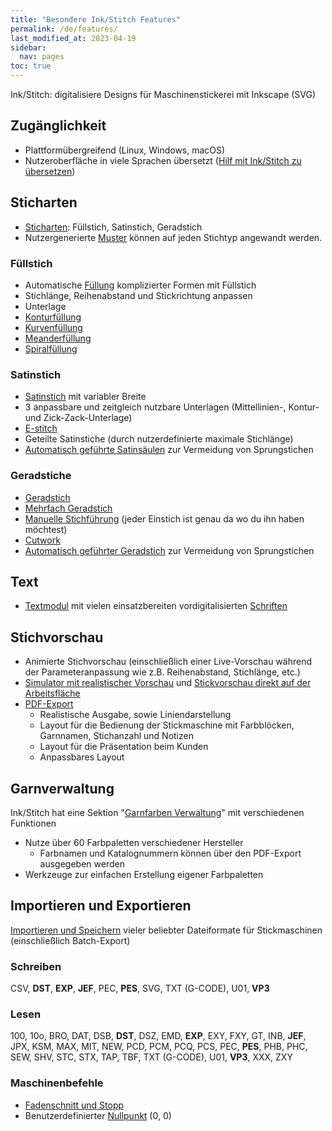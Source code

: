 ```yaml
---
title: "Besondere Ink/Stitch Features"
permalink: /de/features/
last_modified_at: 2023-04-19
sidebar:
  nav: pages
toc: true
---
```

Ink/Stitch: digitalisiere Designs für Maschinenstickerei mit Inkscape (SVG)

## Zugänglichkeit

* Plattformübergreifend (Linux, Windows, macOS)
* Nutzeroberfläche in viele Sprachen übersetzt ([Hilf mit Ink/Stitch zu übersetzen](https://translate.inkstitch.org))

## Sticharten

* [Sticharten](/de/docs/stitch-library/): Füllstich, Satinstich, Geradstich
* Nutzergenerierte [Muster](/de/docs/stitches/patterns/) können auf jeden Stichtyp angewandt werden.

### Füllstich

* Automatische [Füllung](/de/docs/stitches/fill-stitch/) komplizierter Formen mit Füllstich
* Stichlänge, Reihenabstand und Stickrichtung anpassen
* Unterlage
* [Konturfüllung](/de/docs/stitches/contour-fill/)
* [Kurvenfüllung](/de/docs/stitches/guided-fill/)
* [Meanderfüllung](/de/docs/stitches/meander-fill/)
* [Spiralfüllung](/de/docs/stitches/circular-fill/)

### Satinstich
* [Satinstich](/de/docs/stitches/satin-column/) mit variabler Breite
* 3 anpassbare und zeitgleich nutzbare Unterlagen (Mittellinien-, Kontur- und Zick-Zack-Unterlage)
* [E-stitch](/de/docs/stitches/e-stitch/)
* Geteilte Satinstiche (durch nutzerdefinierte maximale Stichlänge)
* [Automatisch geführte Satinsäulen](/de/docs/satin-tools/) zur Vermeidung von Sprungstichen

### Geradstiche

* [Geradstich](/de/docs/stitches/running-stitch/)
* [Mehrfach Geradstich](/de/docs/stitches/bean-stitch/)
* [Manuelle Stichführung](/de/docs/stitches/manual-stitch/) (jeder Einstich ist genau da wo du ihn haben möchtest)
* [Cutwork](/de/docs/cutwork/)
* [Automatisch geführter Geradstich](/de/docs/stroke-tools/) zur Vermeidung von Sprungstichen

## Text

* [Textmodul](/de/docs/lettering/) mit vielen einsatzbereiten vordigitalisierten [Schriften](/de/fonts/font-library/)

## Stichvorschau

* Animierte Stichvorschau (einschließlich einer Live-Vorschau während der Parameteranpassung wie z.B. Reihenabstand, Stichlänge, etc.)
* [Simulator mit realistischer Vorschau](/de/docs/visualize/) und [Stickvorschau direkt auf der Arbeitsfläche](/de/docs/visualize/)
* [PDF-Export](/de/docs/print-pdf/)
  * Realistische Ausgabe, sowie Liniendarstellung
  * Layout für die Bedienung der Stickmaschine mit Farbblöcken, Garnnamen, Stichanzahl und Notizen
  * Layout für die Präsentation beim Kunden
  * Anpassbares Layout

## Garnverwaltung

Ink/Stitch hat eine Sektion "[Garnfarben Verwaltung](/de/docs/thread-color/)" mit verschiedenen Funktionen

* Nutze über 60 Farbpaletten verschiedener Hersteller
  * Farbnamen und Katalognummern können über den PDF-Export ausgegeben werden
* Werkzeuge zur einfachen Erstellung eigener Farbpaletten

## Importieren und Exportieren

[Importieren und Speichern](/de/docs/import-export/) vieler beliebter Dateiformate für Stickmaschinen (einschließlich Batch-Export)

### Schreiben
CSV, **DST**, **EXP**, **JEF**, PEC, **PES**, SVG, TXT (G-CODE), U01, **VP3**

### Lesen
100, 10o, BRO, DAT, DSB, **DST**, DSZ, EMD, **EXP**, EXY, FXY, GT, INB, **JEF**, JPX, KSM, MAX, MIT, NEW, PCD, PCM, PCQ, PCS, PEC, **PES**, PHB, PHC, SEW, SHV, STC, STX, TAP, TBF, TXT (G-CODE), U01, **VP3**, XXX, ZXY

### Maschinenbefehle

* [Fadenschnitt und Stopp](/de/docs/commands/)
* Benutzerdefinierter [Nullpunkt](/de/docs/commands/) (0, 0)
